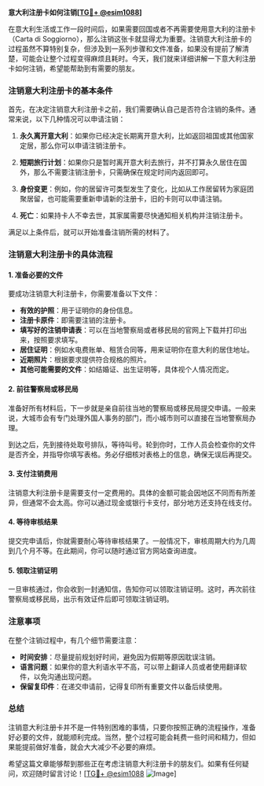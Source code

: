 **意大利注册卡如何注销[[TG💪+ @esim1088](https://t.me/s/esim1088)]**

在意大利生活或工作一段时间后，如果需要回国或者不再需要使用意大利的注册卡（Carta di Soggiorno），那么注销这张卡就显得尤为重要。注销意大利注册卡的过程虽然不算特别复杂，但涉及到一系列步骤和文件准备，如果没有提前了解清楚，可能会让整个过程变得麻烦且耗时。今天，我们就来详细讲解一下意大利注册卡如何注销，希望能帮助到有需要的朋友。

### 注销意大利注册卡的基本条件

首先，在决定注销意大利注册卡之前，我们需要确认自己是否符合注销的条件。通常来说，以下几种情况可以申请注销：

1. **永久离开意大利**：如果你已经决定长期离开意大利，比如返回祖国或其他国家定居，那么你可以申请注销注册卡。
   
2. **短期旅行计划**：如果你只是暂时离开意大利去旅行，并不打算永久居住在国外，那么不需要注销注册卡，只需确保在规定时间内返回即可。

3. **身份变更**：例如，你的居留许可类型发生了变化，比如从工作居留转为家庭团聚居留，也可能需要重新申请新的注册卡，旧的卡则可以申请注销。

4. **死亡**：如果持卡人不幸去世，其家属需要尽快通知相关机构并注销注册卡。

满足以上条件后，就可以开始准备注销所需的材料了。

### 注销意大利注册卡的具体流程

#### 1. 准备必要的文件

要成功注销意大利注册卡，你需要准备以下文件：

- **有效的护照**：用于证明你的身份信息。
- **注册卡原件**：即需要注销的注册卡。
- **填写好的注销申请表**：可以在当地警察局或者移民局的官网上下载并打印出来，按照要求填写。
- **居住证明**：例如水电费账单、租赁合同等，用来证明你在意大利的居住地址。
- **近期照片**：根据要求提供符合规格的照片。
- **其他可能需要的文件**：如结婚证、出生证明等，具体视个人情况而定。

#### 2. 前往警察局或移民局

准备好所有材料后，下一步就是亲自前往当地的警察局或移民局提交申请。一般来说，大城市会有专门处理外国人事务的部门，而小城市则可以直接在当地警察局办理。

到达之后，先到接待处取号排队，等待叫号。轮到你时，工作人员会检查你的文件是否齐全，并指导你填写表格。务必仔细核对表格上的信息，确保无误后再提交。

#### 3. 支付注销费用

注销意大利注册卡是需要支付一定费用的。具体的金额可能会因地区不同而有所差异，但通常不会太高。你可以通过现金或银行卡支付，部分地方还支持在线支付。

#### 4. 等待审核结果

提交完申请后，你就需要耐心等待审核结果了。一般情况下，审核周期大约为几周到几个月不等。在此期间，你可以随时通过官方网站查询进度。

#### 5. 领取注销证明

一旦审核通过，你会收到一封通知信，告知你可以领取注销证明。这时，再次前往警察局或移民局，出示有效证件后即可领取注销证明。

### 注意事项

在整个注销过程中，有几个细节需要注意：

- **时间安排**：尽量提前规划好时间，避免因为假期等原因耽误注销。
- **语言问题**：如果你的意大利语水平不高，可以带上翻译人员或者使用翻译软件，以免沟通出现问题。
- **保留复印件**：在递交申请前，记得复印所有重要文件以备后续使用。

### 总结

注销意大利注册卡并不是一件特别困难的事情，只要你按照正确的流程操作，准备好必要的文件，就能顺利完成。当然，整个过程可能会耗费一些时间和精力，但如果能提前做好准备，就会大大减少不必要的麻烦。

希望这篇文章能够帮到那些正在考虑注销意大利注册卡的朋友们。如果有任何疑问，欢迎随时留言讨论！[[TG💪+ @esim1088](https://t.me/s/esim1088) ![Image](https://i.postimg.cc/4NQfJmqS/Snipaste-2025-05-13-00-14-12.png)]